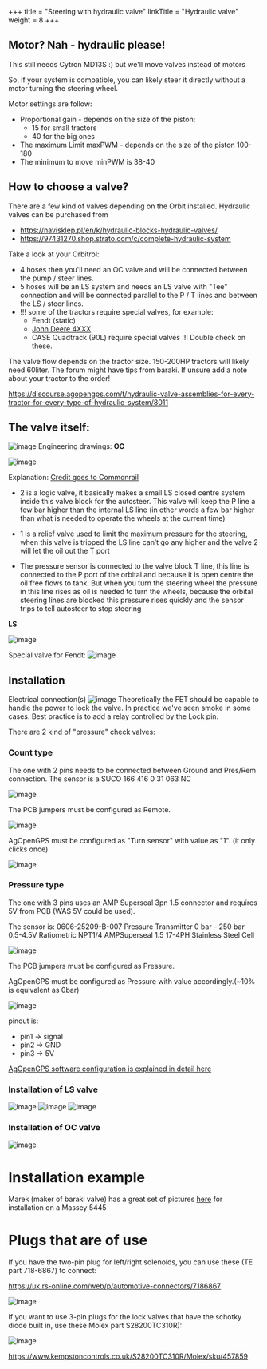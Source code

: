 +++
title = "Steering with hydraulic valve"
linkTitle = "Hydraulic valve"
weight = 8
+++

## Motor? Nah - hydraulic please!

This still needs Cytron MD13S :) but we'll move valves instead of motors

So, if your system is compatible, you can likely steer it directly without a
motor turning the steering wheel.

Motor settings are follow:

- Proportional gain - depends on the size of the piston:
  - 15 for small tractors
  - 40 for the big ones
- The maximum Limit maxPWM - depends on the size of the piston 100-180
- The minimum to move minPWM is 38-40

## How to choose a valve?

There are a few kind of valves depending on the Orbit installed. Hydraulic
valves can be purchased from

- https://navisklep.pl/en/k/hydraulic-blocks-hydraulic-valves/
- https://97431270.shop.strato.com/c/complete-hydraulic-system

Take a look at your Orbitrol:

- 4 hoses then you'll need an OC valve and will be connected between the pump /
  steer lines.
- 5 hoses will be an LS system and needs an LS valve with "Tee" connection and
  will be connected parallel to the P / T lines and between the LS / steer
  lines.
- !!! some of the tractors require special valves, for example:
  - Fendt (static)
  - [John Deere 4XXX](https://discourse.agopengps.com/t/hydraulic-valve-assemblies-for-every-tractor-for-every-type-of-hydraulic-system/8011/586?u=bgunics)
  - CASE Quadtrack (90L) require special valves !!! Double check on these.

The valve flow depends on the tractor size. 150-200HP tractors will likely need
60liter. The forum might have tips from baraki. If unsure add a note about your
tractor to the order!

https://discourse.agopengps.com/t/hydraulic-valve-assemblies-for-every-tractor-for-every-type-of-hydraulic-system/8011

## The valve itself:

![image](../../img/steer-hydraulic-block.png) Engineering drawings: **OC**

![image](../../img/steer-oc-valve-drawing.png)

Explanation:
[Credit goes to Commonrail](https://discourse.agopengps.com/t/hydraulic-valve-assemblies-for-every-tractor-for-every-type-of-hydraulic-system/8011/578?u=bgunics)

- 2 is a logic valve, it basically makes a small LS closed centre system inside
  this valve block for the autosteer. This valve will keep the P line a few bar
  higher than the internal LS line (in other words a few bar higher than what is
  needed to operate the wheels at the current time)

- 1 is a relief valve used to limit the maximum pressure for the steering, when
  this valve is tripped the LS line can’t go any higher and the valve 2 will let
  the oil out the T port

- The pressure sensor is connected to the valve block T line, this line is
  connected to the P port of the orbital and because it is open centre the oil
  free flows to tank. But when you turn the steering wheel the pressure in this
  line rises as oil is needed to turn the wheels, because the orbital steering
  lines are blocked this pressure rises quickly and the sensor trips to tell
  autosteer to stop steering

**LS**

![image](../../img/steer-ls-valve-drawing.png)

Special valve for Fendt: ![image](../../img/steer-valve-fendt.png)

## Installation

Electrical connection(s)
![image](../../img/hydraulic-block-electrical-connection.png) Theoretically the
FET should be capable to handle the power to lock the valve. In practice we've
seen smoke in some cases. Best practice is to add a relay controlled by the Lock
pin.

There are 2 kind of "pressure" check valves:

### Count type

The one with 2 pins needs to be connected between Ground and Pres/Rem
connection. The sensor is a SUCO 166 416 0 31 063 NC

![image](../../img/2pin-count-check-valve.png)

The PCB jumpers must be configured as Remote.

![image](../../img/count-check-valve-jumper.png)

AgOpenGPS must be configured as "Turn sensor" with value as "1". (it only clicks
once)

![image](../../img/agopengps-turn-sensor.png)

### Pressure type

The one with 3 pins uses an AMP Superseal 3pn 1.5 connector and requires 5V from
PCB (WAS 5V could be used).

The sensor is: 0606-25209-B-007 Pressure Transmitter 0 bar - 250 bar 0.5-4.5V
Ratiometric NPT1/4 AMPSuperseal 1.5 17-4PH Stainless Steel Cell

![image](../../img/3pin-pressure-check-valve.png)

The PCB jumpers must be configured as Pressure.

AgOpenGPS must be configured as Pressure with value accordingly.(~10% is
equivalent as 0bar)

![image](../../img/amp-superseal-pinout.png)

pinout is:

- pin1 -> signal
- pin2 -> GND
- pin3 -> 5V

[AgOpenGPS software configuration is explained in detail here](/software/04.-AgOpenGPS-Orientation#steer-configuration)

### Installation of LS valve

![image](../../img/ls-valve-installation-1.png)
![image](../../img/ls-valve-installation-2.png)
![image](../../img/ls-valve-installation-3.png)

### Installation of OC valve

![image](../../img/oc-valve-installation.png)

# Installation example

Marek (maker of baraki valve) has a great set of pictures
[here](https://photos.app.goo.gl/pQFi3ziAcnyhWgAR8) for installation on a Massey
5445

# Plugs that are of use

If you have the two-pin plug for left/right solenoids, you can use these (TE
part 718-6867) to connect:

https://uk.rs-online.com/web/p/automotive-connectors/7186867

![image](../../img/plug-te-718-6867.png)

If you want to use 3-pin plugs for the lock valves that have the schotky diode
built in, use these Molex part S28200TC310R):

![image](../../img/plug-molex-s28200tc310r.png)

https://www.kempstoncontrols.co.uk/S28200TC310R/Molex/sku/457859
